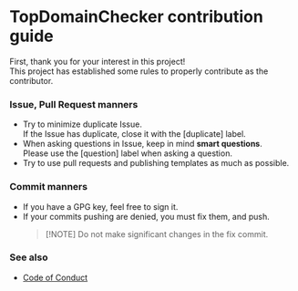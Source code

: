 # TopDomainChecker contribution guide

First, thank you for your interest in this project!  
This project has established some rules to properly contribute as the contributor.


### Issue, Pull Request manners

- Try to minimize duplicate Issue.  
  If the Issue has duplicate, close it with the \[duplicate\] label.
- When asking questions in Issue, keep in mind **smart questions**.  
  Please use the \[question\] label when asking a question.
- Try to use pull requests and publishing templates as much as possible.


### Commit manners

- If you have a GPG key, feel free to sign it.
- If your commits pushing are denied, you must fix them, and push.
  > [!NOTE] Do not make significant changes in the fix commit.


### See also

- [Code of Conduct](https://github.com/P2P-Develop/TopDomainChecker/blob/develop/docs/CODE-OF-CONDUCT.md)
